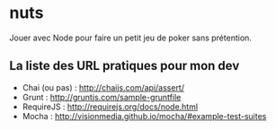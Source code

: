 nuts
====

Jouer avec Node pour faire un petit jeu de poker sans prétention.

La liste des URL pratiques pour mon dev
---------------------------------------
* Chai (ou pas) : http://chaijs.com/api/assert/
* Grunt : http://gruntjs.com/sample-gruntfile
* RequireJS : http://requirejs.org/docs/node.html
* Mocha : http://visionmedia.github.io/mocha/#example-test-suites


		
